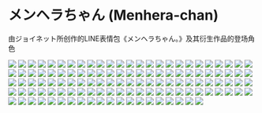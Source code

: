 # メンヘラちゃん (Menhera-chan)

由ジョイネット所创作的LINE表情包《メンヘラちゃん。》及其衍生作品的登场角色

![](https://cdn.jsdelivr.net/gh/2x-ercha/twikoo-magic@1.0/image/Menhera-chan/1.jpg)
![](https://cdn.jsdelivr.net/gh/2x-ercha/twikoo-magic@1.0/image/Menhera-chan/10.jpg)
![](https://cdn.jsdelivr.net/gh/2x-ercha/twikoo-magic@1.0/image/Menhera-chan/100.jpg)
![](https://cdn.jsdelivr.net/gh/2x-ercha/twikoo-magic@1.0/image/Menhera-chan/101.jpg)
![](https://cdn.jsdelivr.net/gh/2x-ercha/twikoo-magic@1.0/image/Menhera-chan/102.jpg)
![](https://cdn.jsdelivr.net/gh/2x-ercha/twikoo-magic@1.0/image/Menhera-chan/103.jpg)
![](https://cdn.jsdelivr.net/gh/2x-ercha/twikoo-magic@1.0/image/Menhera-chan/104.jpg)
![](https://cdn.jsdelivr.net/gh/2x-ercha/twikoo-magic@1.0/image/Menhera-chan/105.jpg)
![](https://cdn.jsdelivr.net/gh/2x-ercha/twikoo-magic@1.0/image/Menhera-chan/106.jpg)
![](https://cdn.jsdelivr.net/gh/2x-ercha/twikoo-magic@1.0/image/Menhera-chan/107.jpg)
![](https://cdn.jsdelivr.net/gh/2x-ercha/twikoo-magic@1.0/image/Menhera-chan/108.jpg)
![](https://cdn.jsdelivr.net/gh/2x-ercha/twikoo-magic@1.0/image/Menhera-chan/109.jpg)
![](https://cdn.jsdelivr.net/gh/2x-ercha/twikoo-magic@1.0/image/Menhera-chan/11.jpg)
![](https://cdn.jsdelivr.net/gh/2x-ercha/twikoo-magic@1.0/image/Menhera-chan/110.jpg)
![](https://cdn.jsdelivr.net/gh/2x-ercha/twikoo-magic@1.0/image/Menhera-chan/111.jpg)
![](https://cdn.jsdelivr.net/gh/2x-ercha/twikoo-magic@1.0/image/Menhera-chan/112.jpg)
![](https://cdn.jsdelivr.net/gh/2x-ercha/twikoo-magic@1.0/image/Menhera-chan/113.jpg)
![](https://cdn.jsdelivr.net/gh/2x-ercha/twikoo-magic@1.0/image/Menhera-chan/114.jpg)
![](https://cdn.jsdelivr.net/gh/2x-ercha/twikoo-magic@1.0/image/Menhera-chan/115.jpg)
![](https://cdn.jsdelivr.net/gh/2x-ercha/twikoo-magic@1.0/image/Menhera-chan/116.jpg)
![](https://cdn.jsdelivr.net/gh/2x-ercha/twikoo-magic@1.0/image/Menhera-chan/117.jpg)
![](https://cdn.jsdelivr.net/gh/2x-ercha/twikoo-magic@1.0/image/Menhera-chan/118.jpg)
![](https://cdn.jsdelivr.net/gh/2x-ercha/twikoo-magic@1.0/image/Menhera-chan/119.jpg)
![](https://cdn.jsdelivr.net/gh/2x-ercha/twikoo-magic@1.0/image/Menhera-chan/12.jpg)
![](https://cdn.jsdelivr.net/gh/2x-ercha/twikoo-magic@1.0/image/Menhera-chan/120.jpg)
![](https://cdn.jsdelivr.net/gh/2x-ercha/twikoo-magic@1.0/image/Menhera-chan/13.jpg)
![](https://cdn.jsdelivr.net/gh/2x-ercha/twikoo-magic@1.0/image/Menhera-chan/14.jpg)
![](https://cdn.jsdelivr.net/gh/2x-ercha/twikoo-magic@1.0/image/Menhera-chan/15.jpg)
![](https://cdn.jsdelivr.net/gh/2x-ercha/twikoo-magic@1.0/image/Menhera-chan/16.jpg)
![](https://cdn.jsdelivr.net/gh/2x-ercha/twikoo-magic@1.0/image/Menhera-chan/17.jpg)
![](https://cdn.jsdelivr.net/gh/2x-ercha/twikoo-magic@1.0/image/Menhera-chan/18.jpg)
![](https://cdn.jsdelivr.net/gh/2x-ercha/twikoo-magic@1.0/image/Menhera-chan/19.jpg)
![](https://cdn.jsdelivr.net/gh/2x-ercha/twikoo-magic@1.0/image/Menhera-chan/2.jpg)
![](https://cdn.jsdelivr.net/gh/2x-ercha/twikoo-magic@1.0/image/Menhera-chan/20.jpg)
![](https://cdn.jsdelivr.net/gh/2x-ercha/twikoo-magic@1.0/image/Menhera-chan/21.jpg)
![](https://cdn.jsdelivr.net/gh/2x-ercha/twikoo-magic@1.0/image/Menhera-chan/22.jpg)
![](https://cdn.jsdelivr.net/gh/2x-ercha/twikoo-magic@1.0/image/Menhera-chan/23.jpg)
![](https://cdn.jsdelivr.net/gh/2x-ercha/twikoo-magic@1.0/image/Menhera-chan/24.jpg)
![](https://cdn.jsdelivr.net/gh/2x-ercha/twikoo-magic@1.0/image/Menhera-chan/25.jpg)
![](https://cdn.jsdelivr.net/gh/2x-ercha/twikoo-magic@1.0/image/Menhera-chan/26.jpg)
![](https://cdn.jsdelivr.net/gh/2x-ercha/twikoo-magic@1.0/image/Menhera-chan/27.jpg)
![](https://cdn.jsdelivr.net/gh/2x-ercha/twikoo-magic@1.0/image/Menhera-chan/28.jpg)
![](https://cdn.jsdelivr.net/gh/2x-ercha/twikoo-magic@1.0/image/Menhera-chan/29.jpg)
![](https://cdn.jsdelivr.net/gh/2x-ercha/twikoo-magic@1.0/image/Menhera-chan/3.jpg)
![](https://cdn.jsdelivr.net/gh/2x-ercha/twikoo-magic@1.0/image/Menhera-chan/30.jpg)
![](https://cdn.jsdelivr.net/gh/2x-ercha/twikoo-magic@1.0/image/Menhera-chan/31.jpg)
![](https://cdn.jsdelivr.net/gh/2x-ercha/twikoo-magic@1.0/image/Menhera-chan/32.jpg)
![](https://cdn.jsdelivr.net/gh/2x-ercha/twikoo-magic@1.0/image/Menhera-chan/33.jpg)
![](https://cdn.jsdelivr.net/gh/2x-ercha/twikoo-magic@1.0/image/Menhera-chan/34.jpg)
![](https://cdn.jsdelivr.net/gh/2x-ercha/twikoo-magic@1.0/image/Menhera-chan/35.jpg)
![](https://cdn.jsdelivr.net/gh/2x-ercha/twikoo-magic@1.0/image/Menhera-chan/36.jpg)
![](https://cdn.jsdelivr.net/gh/2x-ercha/twikoo-magic@1.0/image/Menhera-chan/37.jpg)
![](https://cdn.jsdelivr.net/gh/2x-ercha/twikoo-magic@1.0/image/Menhera-chan/38.jpg)
![](https://cdn.jsdelivr.net/gh/2x-ercha/twikoo-magic@1.0/image/Menhera-chan/39.jpg)
![](https://cdn.jsdelivr.net/gh/2x-ercha/twikoo-magic@1.0/image/Menhera-chan/4.jpg)
![](https://cdn.jsdelivr.net/gh/2x-ercha/twikoo-magic@1.0/image/Menhera-chan/40.jpg)
![](https://cdn.jsdelivr.net/gh/2x-ercha/twikoo-magic@1.0/image/Menhera-chan/41.jpg)
![](https://cdn.jsdelivr.net/gh/2x-ercha/twikoo-magic@1.0/image/Menhera-chan/42.jpg)
![](https://cdn.jsdelivr.net/gh/2x-ercha/twikoo-magic@1.0/image/Menhera-chan/43.jpg)
![](https://cdn.jsdelivr.net/gh/2x-ercha/twikoo-magic@1.0/image/Menhera-chan/44.jpg)
![](https://cdn.jsdelivr.net/gh/2x-ercha/twikoo-magic@1.0/image/Menhera-chan/45.jpg)
![](https://cdn.jsdelivr.net/gh/2x-ercha/twikoo-magic@1.0/image/Menhera-chan/46.jpg)
![](https://cdn.jsdelivr.net/gh/2x-ercha/twikoo-magic@1.0/image/Menhera-chan/47.jpg)
![](https://cdn.jsdelivr.net/gh/2x-ercha/twikoo-magic@1.0/image/Menhera-chan/48.jpg)
![](https://cdn.jsdelivr.net/gh/2x-ercha/twikoo-magic@1.0/image/Menhera-chan/49.jpg)
![](https://cdn.jsdelivr.net/gh/2x-ercha/twikoo-magic@1.0/image/Menhera-chan/5.jpg)
![](https://cdn.jsdelivr.net/gh/2x-ercha/twikoo-magic@1.0/image/Menhera-chan/50.jpg)
![](https://cdn.jsdelivr.net/gh/2x-ercha/twikoo-magic@1.0/image/Menhera-chan/51.jpg)
![](https://cdn.jsdelivr.net/gh/2x-ercha/twikoo-magic@1.0/image/Menhera-chan/52.jpg)
![](https://cdn.jsdelivr.net/gh/2x-ercha/twikoo-magic@1.0/image/Menhera-chan/53.jpg)
![](https://cdn.jsdelivr.net/gh/2x-ercha/twikoo-magic@1.0/image/Menhera-chan/54.jpg)
![](https://cdn.jsdelivr.net/gh/2x-ercha/twikoo-magic@1.0/image/Menhera-chan/55.jpg)
![](https://cdn.jsdelivr.net/gh/2x-ercha/twikoo-magic@1.0/image/Menhera-chan/56.jpg)
![](https://cdn.jsdelivr.net/gh/2x-ercha/twikoo-magic@1.0/image/Menhera-chan/57.jpg)
![](https://cdn.jsdelivr.net/gh/2x-ercha/twikoo-magic@1.0/image/Menhera-chan/58.jpg)
![](https://cdn.jsdelivr.net/gh/2x-ercha/twikoo-magic@1.0/image/Menhera-chan/59.jpg)
![](https://cdn.jsdelivr.net/gh/2x-ercha/twikoo-magic@1.0/image/Menhera-chan/6.jpg)
![](https://cdn.jsdelivr.net/gh/2x-ercha/twikoo-magic@1.0/image/Menhera-chan/60.jpg)
![](https://cdn.jsdelivr.net/gh/2x-ercha/twikoo-magic@1.0/image/Menhera-chan/61.jpg)
![](https://cdn.jsdelivr.net/gh/2x-ercha/twikoo-magic@1.0/image/Menhera-chan/62.jpg)
![](https://cdn.jsdelivr.net/gh/2x-ercha/twikoo-magic@1.0/image/Menhera-chan/63.jpg)
![](https://cdn.jsdelivr.net/gh/2x-ercha/twikoo-magic@1.0/image/Menhera-chan/64.jpg)
![](https://cdn.jsdelivr.net/gh/2x-ercha/twikoo-magic@1.0/image/Menhera-chan/65.jpg)
![](https://cdn.jsdelivr.net/gh/2x-ercha/twikoo-magic@1.0/image/Menhera-chan/66.jpg)
![](https://cdn.jsdelivr.net/gh/2x-ercha/twikoo-magic@1.0/image/Menhera-chan/67.jpg)
![](https://cdn.jsdelivr.net/gh/2x-ercha/twikoo-magic@1.0/image/Menhera-chan/68.jpg)
![](https://cdn.jsdelivr.net/gh/2x-ercha/twikoo-magic@1.0/image/Menhera-chan/69.jpg)
![](https://cdn.jsdelivr.net/gh/2x-ercha/twikoo-magic@1.0/image/Menhera-chan/7.jpg)
![](https://cdn.jsdelivr.net/gh/2x-ercha/twikoo-magic@1.0/image/Menhera-chan/70.jpg)
![](https://cdn.jsdelivr.net/gh/2x-ercha/twikoo-magic@1.0/image/Menhera-chan/71.jpg)
![](https://cdn.jsdelivr.net/gh/2x-ercha/twikoo-magic@1.0/image/Menhera-chan/72.jpg)
![](https://cdn.jsdelivr.net/gh/2x-ercha/twikoo-magic@1.0/image/Menhera-chan/73.jpg)
![](https://cdn.jsdelivr.net/gh/2x-ercha/twikoo-magic@1.0/image/Menhera-chan/74.jpg)
![](https://cdn.jsdelivr.net/gh/2x-ercha/twikoo-magic@1.0/image/Menhera-chan/75.jpg)
![](https://cdn.jsdelivr.net/gh/2x-ercha/twikoo-magic@1.0/image/Menhera-chan/76.jpg)
![](https://cdn.jsdelivr.net/gh/2x-ercha/twikoo-magic@1.0/image/Menhera-chan/77.jpg)
![](https://cdn.jsdelivr.net/gh/2x-ercha/twikoo-magic@1.0/image/Menhera-chan/78.jpg)
![](https://cdn.jsdelivr.net/gh/2x-ercha/twikoo-magic@1.0/image/Menhera-chan/79.jpg)
![](https://cdn.jsdelivr.net/gh/2x-ercha/twikoo-magic@1.0/image/Menhera-chan/8.jpg)
![](https://cdn.jsdelivr.net/gh/2x-ercha/twikoo-magic@1.0/image/Menhera-chan/80.jpg)
![](https://cdn.jsdelivr.net/gh/2x-ercha/twikoo-magic@1.0/image/Menhera-chan/81.jpg)
![](https://cdn.jsdelivr.net/gh/2x-ercha/twikoo-magic@1.0/image/Menhera-chan/82.jpg)
![](https://cdn.jsdelivr.net/gh/2x-ercha/twikoo-magic@1.0/image/Menhera-chan/83.jpg)
![](https://cdn.jsdelivr.net/gh/2x-ercha/twikoo-magic@1.0/image/Menhera-chan/84.jpg)
![](https://cdn.jsdelivr.net/gh/2x-ercha/twikoo-magic@1.0/image/Menhera-chan/85.jpg)
![](https://cdn.jsdelivr.net/gh/2x-ercha/twikoo-magic@1.0/image/Menhera-chan/86.jpg)
![](https://cdn.jsdelivr.net/gh/2x-ercha/twikoo-magic@1.0/image/Menhera-chan/87.jpg)
![](https://cdn.jsdelivr.net/gh/2x-ercha/twikoo-magic@1.0/image/Menhera-chan/88.jpg)
![](https://cdn.jsdelivr.net/gh/2x-ercha/twikoo-magic@1.0/image/Menhera-chan/89.jpg)
![](https://cdn.jsdelivr.net/gh/2x-ercha/twikoo-magic@1.0/image/Menhera-chan/9.jpg)
![](https://cdn.jsdelivr.net/gh/2x-ercha/twikoo-magic@1.0/image/Menhera-chan/90.jpg)
![](https://cdn.jsdelivr.net/gh/2x-ercha/twikoo-magic@1.0/image/Menhera-chan/91.jpg)
![](https://cdn.jsdelivr.net/gh/2x-ercha/twikoo-magic@1.0/image/Menhera-chan/92.jpg)
![](https://cdn.jsdelivr.net/gh/2x-ercha/twikoo-magic@1.0/image/Menhera-chan/93.jpg)
![](https://cdn.jsdelivr.net/gh/2x-ercha/twikoo-magic@1.0/image/Menhera-chan/94.jpg)
![](https://cdn.jsdelivr.net/gh/2x-ercha/twikoo-magic@1.0/image/Menhera-chan/95.jpg)
![](https://cdn.jsdelivr.net/gh/2x-ercha/twikoo-magic@1.0/image/Menhera-chan/96.jpg)
![](https://cdn.jsdelivr.net/gh/2x-ercha/twikoo-magic@1.0/image/Menhera-chan/97.jpg)
![](https://cdn.jsdelivr.net/gh/2x-ercha/twikoo-magic@1.0/image/Menhera-chan/98.jpg)
![](https://cdn.jsdelivr.net/gh/2x-ercha/twikoo-magic@1.0/image/Menhera-chan/99.jpg)
